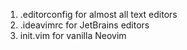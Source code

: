 1. .editorconfig for almost all text editors
2. .ideavimrc for JetBrains editors
3. init.vim for vanilla Neovim

